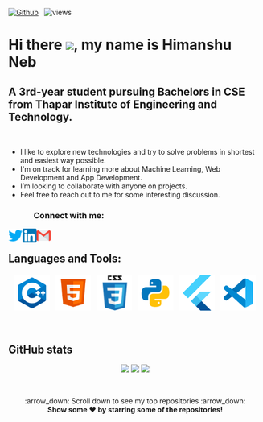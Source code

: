 [![Github](https://img.shields.io/github/followers/himanshuneb?label=Follow&style=social)](https://github.com/himanshuneb) &nbsp; ![views](https://komarev.com/ghpvc/?username=himanshuneb)

<link rel="stylesheet" type="text/css" media="all" href="styles.css" />
<h1>Hi there <img src="https://raw.githubusercontent.com/MartinHeinz/MartinHeinz/master/wave.gif" width="30px">, my name is Himanshu Neb </h1>
<h2 class="noborder">A 3rd-year student pursuing Bachelors in CSE from Thapar Institute of Engineering and Technology.</h2>
<br>

- I like to explore new technologies and try to solve problems in shortest and easiest way possible.
- I'm on track for learning more about Machine Learning, Web Development and App Development.
- I’m looking to collaborate with anyone on projects.
- Feel free to reach out to me for some interesting discussion.

<h3 style="left: 50px; position:relative;">Connect with me:</h3>

<a href="https://twitter.com/HimanshuNeb"><img align="left" title="Twitter - Himanshu Neb" alt="Twitter" height="28px" src="./logos/twitter_coloured.png" /></a>
<a href="https://www.linkedin.com/in/himanshu-neb/"><img align="left" title="LinkedIn - Himanshu Neb" alt="LinkedIn" height="28px" src="./logos/linkedin_coloured.png" /></a>
<a href="mailto:himanshuneb@gmail.com"><img align="left" title="Mail - Himanshu Neb" alt="Mail" height="28px" src="./logos/gmail_coloured.png" /></a>

<br />

## Languages and Tools:

<p align="center">
<img src="cpp.png" alt="CPP" height="70" style="vertical-align:top; margin:4px">
<img src="html.png" alt="HTML" height="70" style="vertical-align:top; margin:4px">
<img src="css.png" alt="CSS" height="70" style="vertical-align:top; margin:4px">
<img src="py.png" alt="PYTHON" height="70" style="vertical-align:top; margin:4px">
<img src="flutter.png" alt="FLUTTER" height="70" style="vertical-align:top; margin:4px">
<img src="vs.png" alt="Visual Studio" height="70" style="vertical-align:top; margin:4px">
</p>

<br />

## GitHub stats

<p align = "center">
  <img src = "https://github-readme-stats.vercel.app/api?username=himanshuneb&show_icons=true&theme=dark" width = 500>
  <img src = "https://github-readme-stats.vercel.app/api/top-langs/?username=himanshuneb&theme=dark" width = 300>
  <img src = "http://github-readme-streak-stats.herokuapp.com?user=himanshuneb&theme=dark&fire=46D1E4&ring=46D1E4&currStreakLabel=46D1E4&border=DDDDDD&currStreakNum=FFFFFF&sideLabels=46D1E4&dates=FA8B00" width = 500>
</p>

<br>
<p align="center">
    :arrow_down: Scroll down to see my top repositories :arrow_down:
    <br>
    <b>
      Show some ❤️ by starring some of the repositories!
    </b>
</p>
